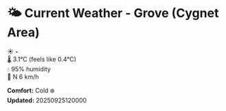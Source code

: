 # 🌤️ Current Weather - Grove (Cygnet Area)

☀️ **-**  
🌡️ 3.1°C (feels like 0.4°C)  
💧 95% humidity  
💨 N 6 km/h  

**Comfort:** Cold ❄️  
**Updated:** 20250925120000
